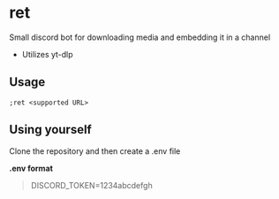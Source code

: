 # ret
Small discord bot for downloading media and embedding it in a channel

- Utilizes yt-dlp

## Usage

```
;ret <supported URL>
```

## Using yourself

Clone the repository and then create a .env file  
  
**.env format**
> DISCORD_TOKEN=1234abcdefgh